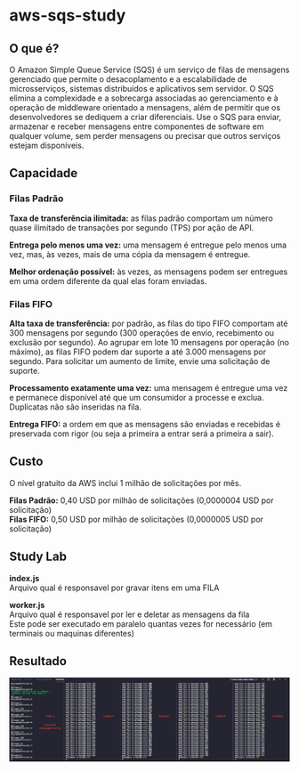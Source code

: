 # aws-sqs-study

## O que é?
O Amazon Simple Queue Service (SQS) é um serviço de filas de mensagens gerenciado que permite o desacoplamento e a escalabilidade de microsserviços, sistemas distribuídos e aplicativos sem servidor. O SQS elimina a complexidade e a sobrecarga associadas ao gerenciamento e à operação de middleware orientado a mensagens, além de permitir que os desenvolvedores se dediquem a criar diferenciais. Use o SQS para enviar, armazenar e receber mensagens entre componentes de software em qualquer volume, sem perder mensagens ou precisar que outros serviços estejam disponíveis.  

## Capacidade
### Filas Padrão
**Taxa de transferência ilimitada:** as filas padrão comportam um número quase ilimitado de transações por segundo (TPS) por ação de API.  

**Entrega pelo menos uma vez:** uma mensagem é entregue pelo menos uma vez, mas, às vezes, mais de uma cópia da mensagem é entregue.  

**Melhor ordenação possível:** às vezes, as mensagens podem ser entregues em uma ordem diferente da qual elas foram enviadas.  

### Filas FIFO
**Alta taxa de transferência:** por padrão, as filas do tipo FIFO comportam até 300 mensagens por segundo (300 operações de envio, recebimento ou exclusão por segundo). Ao agrupar em lote 10 mensagens por operação (no máximo), as filas FIFO podem dar suporte a até 3.000 mensagens por segundo. Para solicitar um aumento de limite, envie uma solicitação de suporte.  

**Processamento exatamente uma vez:** uma mensagem é entregue uma vez e permanece disponível até que um consumidor a processe e exclua. Duplicatas não são inseridas na fila.  

**Entrega FIFO:** a ordem em que as mensagens são enviadas e recebidas é preservada com rigor (ou seja a primeira a entrar será a primeira a sair).  

## Custo  
O nível gratuito da AWS inclui 1 milhão de solicitações por mês.

**Filas Padrão:** 0,40 USD por milhão de solicitações (0,0000004 USD por solicitação)  
**Filas FIFO:** 0,50 USD por milhão de solicitações (0,0000005 USD por solicitação)

## Study Lab  
  
**index.js**    
Arquivo qual é responsavel por gravar itens em uma FILA  
  
**worker.js**    
Arquivo qual é responsavel por ler e deletar as mensagens da fila    
Este pode ser executado em paralelo quantas vezes for necessário (em terminais ou maquinas diferentes)  


## Resultado
![](assets/result.png)
